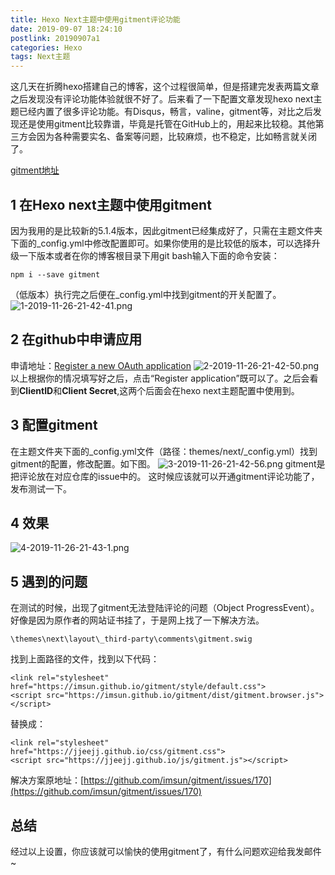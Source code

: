 ```yaml
---
title: Hexo Next主题中使用gitment评论功能
date: 2019-09-07 18:24:10
postlink: 20190907a1
categories: Hexo
tags: Next主题
---
```

这几天在折腾hexo搭建自己的博客，这个过程很简单，但是搭建完发表两篇文章之后发现没有评论功能体验就很不好了。后来看了一下配置文章发现hexo next主题已经内置了很多评论功能。有Disqus，畅言，valine，gitment等，对比之后发现还是使用gitment比较靠谱，毕竟是托管在GitHub上的，用起来比较稳。<!-- more -->其他第三方会因为各种需要实名、备案等问题，比较麻烦，也不稳定，比如畅言就关闭了。

[gitment地址](https://github.com/imsun/gitment)

## 1 在Hexo next主题中使用gitment
因为我用的是比较新的5.1.4版本，因此gitment已经集成好了，只需在主题文件夹下面的_config.yml中修改配置即可。如果你使用的是比较低的版本，可以选择升级一下版本或者在你的博客根目录下用git bash输入下面的命令安装：

```
npm i --save gitment
```

（低版本）执行完之后便在_config.yml中找到gitment的开关配置了。
![1-2019-11-26-21-42-41.png](https://file.hjxlog.com/blog/images/1-2019-11-26-21-42-41.png)

## 2 在github中申请应用
申请地址：[Register a new OAuth application](https://github.com/settings/applications/new)
![2-2019-11-26-21-42-50.png](https://file.hjxlog.com/blog/images/2-2019-11-26-21-42-50.png)
以上根据你的情况填写好之后，点击“Register application”既可以了。之后会看到**ClientID**和**Client Secret**,这两个后面会在hexo next主题配置中使用到。

## 3 配置gitment
在主题文件夹下面的_config.yml文件（路径：themes/next/_config.yml）找到gitment的配置，修改配置。如下图。
![3-2019-11-26-21-42-56.png](https://file.hjxlog.com/blog/images/3-2019-11-26-21-42-56.png)
gitment是把评论放在对应仓库的issue中的。
这时候应该就可以开通gitment评论功能了，发布测试一下。

## 4 效果
![4-2019-11-26-21-43-1.png](https://file.hjxlog.com/blog/images/4-2019-11-26-21-43-1.png)

## 5 遇到的问题

在测试的时候，出现了gitment无法登陆评论的问题（Object ProgressEvent）。
好像是因为原作者的网站证书挂了，于是网上找了一下解决方法。

```
\themes\next\layout\_third-party\comments\gitment.swig
```
找到上面路径的文件，找到以下代码：

```
<link rel="stylesheet" href="https://imsun.github.io/gitment/style/default.css">
<script src="https://imsun.github.io/gitment/dist/gitment.browser.js"></script>
```
替换成：

```
<link rel="stylesheet" href="https://jjeejj.github.io/css/gitment.css">
<script src="https://jjeejj.github.io/js/gitment.js"></script>
```
解决方案原地址：[https://github.com/imsun/gitment/issues/170](https://github.com/imsun/gitment/issues/170)
## 总结
经过以上设置，你应该就可以愉快的使用gitment了，有什么问题欢迎给我发邮件~